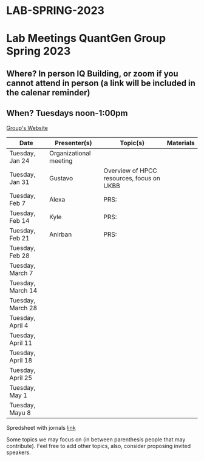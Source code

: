 # LAB-SPRING-2023


# Lab Meetings QuantGen Group Spring 2023
## Where? In person IQ Building, or zoom if you cannot attend in person (a link will be included in the calenar reminder)

## When? Tuesdays noon-1:00pm

[Group's Website](http://quantgen.github.io/)

| Date             | Presenter(s)     |  Topic(s)        |  Materials    |
| ---------------  | ---------------- | ---------------- | ------------- |
|   Tuesday, Jan 24 | Organizational meeting        |        |            |
|   Tuesday, Jan 31|   Gustavo    |    Overview of HPCC resources, focus on UKBB    |            |
|   Tuesday, Feb 7|    Alexa   |   PRS:     |            |
|   Tuesday, Feb 14|   Kyle    |    PRS:    |            |
|   Tuesday, Feb 21|   Anirban    |   PRS:     |            |
|   Tuesday, Feb 28|       |        |            |
|   Tuesday, March 7|       |        |            |
|   Tuesday, March 14|       |        |            |
|   Tuesday, March 28|       |        |            |
|   Tuesday, April 4|       |        |            |
|   Tuesday, April 11|       |        |            |
|   Tuesday, April 18|       |        |            |
|   Tuesday, April 25|       |        |            |
|   Tuesday, May 1|       |        |            |
|   Tuesday, Mayu 8|       |        |            |


Spredsheet with jornals [link](https://docs.google.com/spreadsheets/d/1BdIHOwurcbcAjLFGdKaOBZyICcVf2Zmis1Mq-rKuQ_Q/edit#gid=0)

Some topics we may focus on (in between parenthesis people that may contribute). Feel free to add other topics, also, consider proposing invited speakers.

  
  
  
